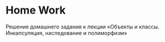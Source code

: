 # Home Work
Решение домашнего задания к лекции «Объекты и классы. Инкапсуляция, наследование и полиморфизм»